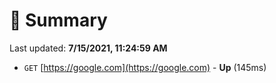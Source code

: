 # 📖 Summary
Last updated: **7/15/2021, 11:24:59 AM**

- `GET` [https://google.com](https://google.com) - **Up** (145ms)
